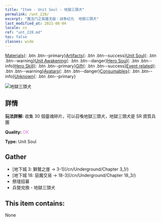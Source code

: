 ```yaml
---
title: "Item - Unit Soul - 地獄三頭犬"
permalink: /unt_228/
excerpt: "魔法门之英雄无敌：战争纪元  地獄三頭犬"
last_modified_at: 2021-08-04
locale: cn
ref: "unt_228.md"
toc: false
classes: wide
---
```

 [Materials](/ItemsCN/){: .btn .btn--primary}[Artifacts](/ItemsCN/Artifacts/){: .btn .btn--success}[Unit Soul](/ItemsCN/UnitSoul/){: .btn .btn--warning}[Unit Awakening](/ItemsCN/UnitAwakening/){: .btn .btn--danger}[Hero Soul](/ItemsCN/HeroSoul/){: .btn .btn--info}[Hero Skill](/ItemsCN/HeroSkill/){: .btn .btn--primary}[Gift](/ItemsCN/Gift/){: .btn .btn--success}[Event related](/ItemsCN/Events/){: .btn .btn--warning}[Avatars](/ItemsCN/Avatars/){: .btn .btn--danger}[Consumables](/ItemsCN/Consumables/){: .btn .btn--info}[Unknown](/ItemsCN/Unknown/){: .btn .btn--primary}

 ![地獄三頭犬](/images/u/ti_santouquan.jpg)

## 詳情
 **玩法詳解:** 收集 30 個靈魂碎片，可以召喚地獄三頭犬，地獄三頭犬是 SR 資質兵團

 **Quality:** <span style="color: #DA70D6">OK</span>

 **Type:** Unit Soul

## Gather

*    [地下城 3: 獅鷲之崖 -> 3-1](/cn/Underground/Chapter 3_1/) 
*    [地下城 18: 惡魔交易 -> 18-3](/cn/Underground/Chapter 18_3/) 
*    祭壇招募 
*    兵營兌換 - 地獄三頭犬 

## This item contains:

  None


